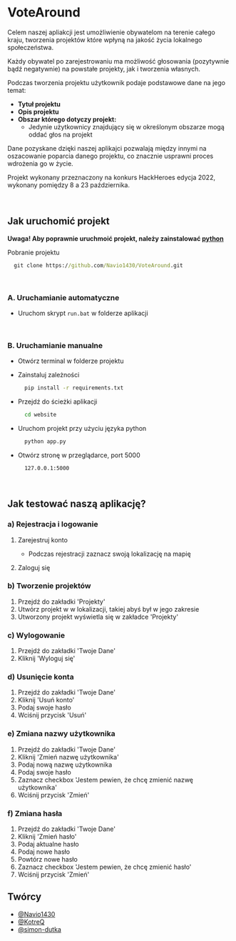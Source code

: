 # VoteAround

Celem naszej apliakcji jest umożliwienie obywatelom na terenie całego kraju, tworzenia projektów które wpłyną na jakość życia lokalnego społeczeństwa.

Każdy obywatel po zarejestrowaniu ma możliwość głosowania (pozytywnie bądź negatywnie) na powstałe projekty, jak i tworzenia własnych.

Podczas tworzenia projektu użytkownik podaje podstawowe dane na jego temat:

-   **Tytuł projektu**
-   **Opis projektu**
-   **Obszar którego dotyczy projekt:**
    -   Jedynie użytkownicy znajdujący się w określonym obszarze mogą oddać głos na projekt

Dane pozyskane dzięki naszej aplikajci pozwalają między innymi na oszacowanie poparcia danego projektu, co znacznie usprawni proces wdrożenia go w życie.

Projekt wykonany przeznaczony na konkurs HackHeroes edycja 2022, wykonany pomiędzy 8 a 23 października.

</br>

## Jak uruchomić projekt

**Uwaga! Aby poprawnie uruchmoić projekt, należy zainstalować [python](https://www.python.org/downloads/)**

Pobranie projektu

```cmd
  git clone https://github.com/Navio1430/VoteAround.git
```

</br>

### A. Uruchamianie automatyczne

- Uruchom skrypt `run.bat` w folderze aplikacji

</br>

### B. Uruchamianie manualne

- Otwórz terminal w folderze projektu

- Zainstaluj zależności

  ```cmd
    pip install -r requirements.txt
  ```

- Przejdź do ścieżki aplikacji

  ```cmd
    cd website
  ```

- Uruchom projekt przy użyciu języka python

  ```cmd
    python app.py
  ```

- Otwórz stronę w przeglądarce, port 5000

  ```
    127.0.0.1:5000
  ```

</br>

## Jak testować naszą aplikację?

### a) Rejestracja i logowanie

1. Zarejestruj konto

    - Podczas rejestracji zaznacz swoją lokalizację na mapię

2. Zaloguj się

### b) Tworzenie projektów

1. Przejdź do zakładki 'Projekty'
2. Utwórz projekt w w lokalizacji, takiej abyś był w jego zakresie
3. Utworzony projekt wyświetla się w zakładce 'Projekty'

### c) Wylogowanie

1. Przejdź do zakładki 'Twoje Dane'
2. Kliknij 'Wyloguj się'

### d) Usunięcie konta

1. Przejdź do zakładki 'Twoje Dane'
2. Kliknij 'Usuń konto'
3. Podaj swoje hasło
4. Wciśnij przycisk 'Usuń'

### e) Zmiana nazwy użytkownika

1. Przejdź do zakładki 'Twoje Dane'
2. Kliknij 'Zmień nazwę użytkownika'
3. Podaj nową nazwę użytkownika
4. Podaj swoje hasło
5. Zaznacz checkbox 'Jestem pewien, że chcę zmienić nazwę użytkownika'
6. Wciśnij przycisk 'Zmień'

### f) Zmiana hasła

1. Przejdź do zakładki 'Twoje Dane'
2. Kliknij 'Zmień hasło'
3. Podaj aktualne hasło
4. Podaj nowe hasło
5. Powtórz nowe hasło
6. Zaznacz checkbox 'Jestem pewien, że chcę zmienić hasło'
7. Wciśnij przycisk 'Zmień'

## Twórcy

-   [@Navio1430](https://github.com/Navio1430)
-   [@KotreQ](https://github.com/KotreQ)
-   [@simon-dutka](https://github.com/simon-dutka)
